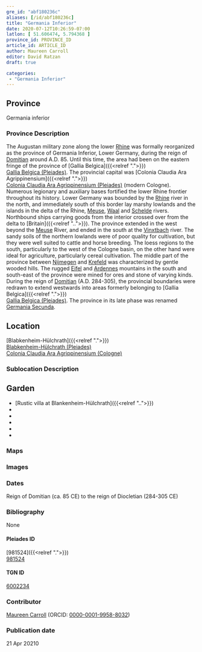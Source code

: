 ```yaml
---
gre_id: "abf180236c"
aliases: [/id/abf180236c]
title: "Germania Inferior"
date: 2020-07-12T10:26:59-07:00
latlon: [ 51.606474, 5.794368 ]
province_id: PROVINCE_ID
article_id: ARTICLE_ID
author: Maureen Carroll
editor: David Ratzan
draft: true

categories:
 - "Germania Inferior"
---
```


## Province
Germania inferior

### Province Description
The Augustan military zone along the lower [Rhine](link) was formally reorganized as the province of Germania Inferior, Lower Germany, during the reign of [Domitian](link) around A.D. 85. Until this time, the area had been on the eastern fringe of the province of [Gallia Belgica]({{<relref ".">}}) \
[Gallia Belgica (Pleiades)](https://pleiades.stoa.org/places/981511). The provincial capital was [Colonia Claudia Ara Agrippinensium]({{<relref ".">}}) \
[Colonia Claudia Ara Agrippinensium (Pleiades)](https://pleiades.stoa.org/places/108751) (modern Cologne). Numerous legionary and auxiliary bases fortified the lower Rhine frontier throughout its history. Lower Germany was bounded by the [Rhine](link) river in the north, and immediately south of this border lay marshy lowlands and the islands in the delta of the Rhine, [Meuse](link), [Waal](link) and [Schelde](link) rivers. Northbound ships carrying goods from the interior crossed over from the delta to [Britain]({{<relref "..">}}). The province extended in the west beyond the [Meuse](link) River, and ended in the south at the [Vinxtbach](link) river. The sandy soils of the northern lowlands were of poor quality for cultivation, but they were well suited to cattle and horse breeding. The loess regions to the south, particularly to the west of the Cologne basin, on the other hand were ideal for agriculture, particularly cereal cultivation. The middle part of the province between [Nijmegen](link) and [Krefeld](link) was characterized by gentle wooded hills. The rugged [Eifel](link) and [Ardennes](link) mountains in the south and south-east of the province were mined for ores and stone of varying kinds. During the reign of [Domitian](link) (A.D. 284-305), the provincial boundaries were redrawn to extend westwards into areas formerly belonging to [Gallia Belgica]({{<relref ".">}}) \
[Gallia Belgica (Pleiades)](https://pleiades.stoa.org/places/981511). The province in its late phase was renamed [Germania Secunda](link).

## Location
[Blabkenheim-Hülchrath]({{<relref ".">}}) \
[Blabkenheim-Hülchrath (Pleiades)](https://pleiades.stoa.org/places/981524)  
[Colonia Claudia Ara Agrippinensium (Cologne)](https://pleiades.stoa.org/places/108751)  

<!--## Sublocation-->

<!--
[AREA WITHIN LOCATION, LIKE “PALATINE HILL”](GEOREFERENCE LINK)
A sublocation is any area larger than an individual garden, but located within a location. I would always try to include a link to a controlled vocabulary here if possible. This ID may well be different from the Garden ID, e.g., Pompeii versus a Garden in one of the houses which has its own Pleiades ID.
-->

### Sublocation Description


## Garden
* [Rustic villa at Blankenheim-Hülchrath]({{<relref "..">}})
* <!-- [House of Dionysos (Colonia Claudia Ara Agrippinensium)](<ref "../garden/colonia_cologne_dionysius.md">}}) -->
* <!-- [Atrium house (Colonia Claudia Ara Agrippinensium)](<ref "../garden/colonia_cologne_atrium.md">}}) -->
* <!-- [Urban house on Gertrudenstrasse (Colonia Claudia Ara Agrippinensium)](<ref "../garden/colonia_cologne_gertrudenstrasse.md">}}) -->
* <!-- [Urban house on Wolfsstrasse (Colonia Claudia Ara Agrippinensium)](<ref "../garden/colonia_cologne_wolfstrasse.md">}}) -->
* <!-- [Urban house on Lungenstrasse (Colonia Claudia Ara Agrippinensium)](<ref "../garden/colonia_cologne_lungenstrasse.md">}}) -->

### Maps

<!--
{{< figure src="IMG_URL" alt="ALT_TEXT" title="CAPTION" >}}
-->

### Images

<!--
{{< figure src="IMG_URL" alt="ALT_TEXT" title="CAPTION" >}}
-->

### Dates
Reign of Domitian (ca. 85 CE) to the reign of Diocletian (284-305 CE)

### Bibliography
None

<!--#### Periodo ID-->

<!-- [PERIODO_ID](https://pleiades.stoa.org/places/PLEIADES_ID) -->

#### Pleiades ID
[981524]({{<relref ".">}}) \
[981524](https://pleiades.stoa.org/places/981524)

#### TGN ID
[6002234]( http://vocab.getty.edu/page/tgn/6002234)

### Contributor
[Maureen Carroll](link) (ORCID: [0000-0001-9958-8032](https://orcid.org/0000-0001-9958-8032))  

### Publication date

21 Apr 20210